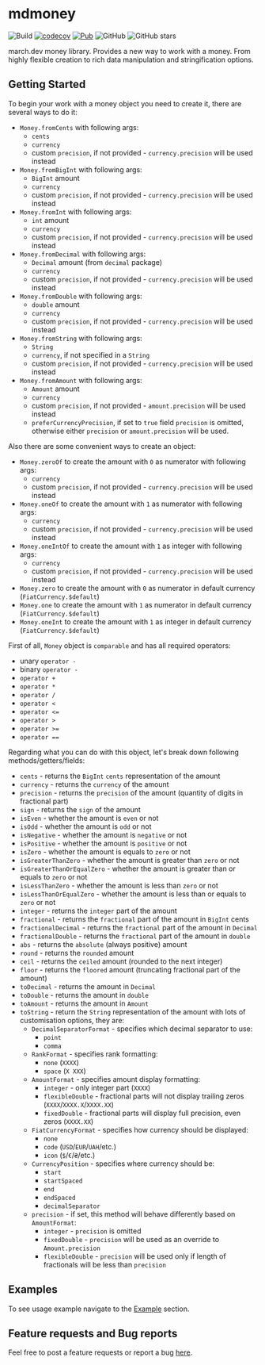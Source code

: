 # mdmoney

![Build](https://github.com/marchdev-tk/mdmoney/workflows/build/badge.svg)
[![codecov](https://codecov.io/gh/marchdev-tk/mdmoney/branch/master/graph/badge.svg)](https://codecov.io/gh/marchdev-tk/mdmoney)
[![Pub](https://img.shields.io/pub/v/mdmoney.svg)](https://pub.dartlang.org/packages/mdmoney)
![GitHub](https://img.shields.io/github/license/marchdev-tk/mdmoney)
![GitHub stars](https://img.shields.io/github/stars/marchdev-tk/mdmoney?style=social)

march.dev money library. Provides a new way to work with a money. From highly flexible creation to rich data manipulation and stringification options.

## Getting Started

To begin your work with a money object you need to create it, there are several ways to do it:

  * `Money.fromCents` with following args:
    * `cents`
    * `currency`
    * custom `precision`, if not provided - `currency.precision` will be used instead
  * `Money.fromBigInt` with following args:
    * `BigInt` amount
    * `currency`
    * custom `precision`, if not provided - `currency.precision` will be used instead
  * `Money.fromInt` with following args:
    * `int` amount
    * `currency`
    * custom `precision`, if not provided - `currency.precision` will be used instead
  * `Money.fromDecimal` with following args:
    * `Decimal` amount (from `decimal` package)
    * `currency`
    * custom `precision`, if not provided - `currency.precision` will be used instead
  * `Money.fromDouble` with following args:
    * `double` amount
    * `currency`
    * custom `precision`, if not provided - `currency.precision` will be used instead
  * `Money.fromString` with following args:
    * `String`
    * `currency`, if not specified in a `String`
    * custom `precision`, if not provided - `currency.precision` will be used instead
  * `Money.fromAmount` with following args:
    * `Amount` amount
    * `currency`
    * custom `precision`, if not provided - `amount.precision` will be used instead
    * `preferCurrencyPrecision`, if set to `true` field `precision` is omitted, otherwise either `precision` or `amount.precision` will be used.

Also there are some convenient ways to create an object:

  * `Money.zeroOf` to create the amount with `0` as numerator with following args:
    * `currency`
    * custom `precision`, if not provided - `currency.precision` will be used instead
  * `Money.oneOf` to create the amount with `1` as numerator with following args:
    * `currency`
    * custom `precision`, if not provided - `currency.precision` will be used instead
  * `Money.oneIntOf` to create the amount with `1` as integer with following args:
    * `currency`
    * custom `precision`, if not provided - `currency.precision` will be used instead
  * `Money.zero` to create the amount with `0` as numerator in default currency (`FiatCurrency.$default`)
  * `Money.one` to create the amount with `1` as numerator in default currency (`FiatCurrency.$default`)
  * `Money.oneInt` to create the amount with `1` as integer in default currency (`FiatCurrency.$default`)

First of all, `Money` object is `comparable` and has all required operators:
  * unary `operator -`
  * binary `operator -`
  * `operator +`
  * `operator *`
  * `operator /`
  * `operator <`
  * `operator <=`
  * `operator >`
  * `operator >=`
  * `operator ==`

Regarding what you can do with this object, let's break down following methods/getters/fields:
  
  * `cents` - returns the `BigInt` `cents` representation of the amount 
  * `currency` - returns the `currency` of the amount
  * `precision` - returns the `precision` of the amount (quantity of digits in fractional part)
  * `sign` - returns the `sign` of the amount
  * `isEven` - whether the amount is `even` or not
  * `isOdd` - whether the amount is `odd` or not
  * `isNegative` - whether the amount is `negative` or not
  * `isPositive` - whether the amount is `positive` or not
  * `isZero` - whether the amount is equals to `zero` or not
  * `isGreaterThanZero` - whether the amount is greater than `zero` or not
  * `isGreaterThanOrEqualZero` - whether the amount is greater than or equals to `zero` or not
  * `isLessThanZero` - whether the amount is less than `zero` or not
  * `isLessThanOrEqualZero` - whether the amount is less than or equals to `zero` or not
  * `integer` - returns the `integer` part of the amount
  * `fractional` - returns the `fractional` part of the amount in `BigInt` cents
  * `fractionalDecimal` - returns the `fractional` part of the amount in `Decimal`
  * `fractionalDouble` - returns the `fractional` part of the amount in `double`
  * `abs` - returns the `absolute` (always positive) amount
  * `round` - returns the `rounded` amount
  * `ceil` - returns the `ceiled` amount (rounded to the next integer)
  * `floor` - returns the `floored` amount (truncating fractional part of the amount)
  * `toDecimal` - returns the amount in `Decimal`
  * `toDouble` - returns the amount in `double`
  * `toAmount` - returns the amount in `Amount`
  * `toString` - return the `String` representation of the amount with lots of customisation options, they are:
    * `DecimalSeparatorFormat` - specifies which decimal separator to use:
      * `point`
      * `comma` 
    * `RankFormat` - specifies rank formatting:
      * `none` (`XXXX`)
      * `space` (`X XXX`)
    * `AmountFormat` - specifies amount display formatting:
      * `integer` - only integer part (`XXXX`)
      * `flexibleDouble` - fractional parts will not display trailing zeros (`XXXX`/`XXXX.X`/`XXXX.XX`)
      * `fixedDouble` - fractional parts will display full precision, even zeros (`XXXX.XX`)
    * `FiatCurrencyFormat` - specifies how currency should be displayed:
      * `none`
      * `code` (`USD`/`EUR`/`UAH`/etc.)
      * `icon` (`$`/`€`/`₴`/etc.)
    * `CurrencyPosition` - specifies where currency should be:
      * `start`
      * `startSpaced`
      * `end`
      * `endSpaced`
      * `decimalSeparator`
    * `precision` - if set, this method will behave differently based on `AmountFormat`:
      * `integer` - `precision` is omitted
      * `fixedDouble` - `precision` will be used as an override to `Amount.precision`
      * `flexibleDouble` - `precision` will be used only if length of fractionals will be less than `precision`

## Examples

To see usage example navigate to the [Example](example/README.md) section.

## Feature requests and Bug reports

Feel free to post a feature requests or report a bug [here](https://github.com/marchdev-tk/mdmoney/issues).
